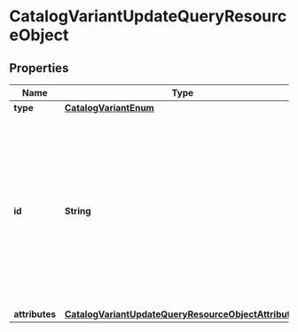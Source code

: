 # CatalogVariantUpdateQueryResourceObject

## Properties
Name | Type | Description | Notes
------------ | ------------- | ------------- | -------------
**type** | [**CatalogVariantEnum**](CatalogVariantEnum.md) |  | 
**id** | **String** | The catalog variant ID is a compound ID (string), with format: &#x60;{integration}:::{catalog}:::{external_id}&#x60;. Currently, the only supported integration type is &#x60;$custom&#x60;, and the only supported catalog is &#x60;$default&#x60;. | 
**attributes** | [**CatalogVariantUpdateQueryResourceObjectAttributes**](CatalogVariantUpdateQueryResourceObjectAttributes.md) |  | 
